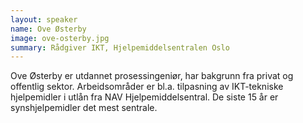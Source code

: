 ```yaml
---
layout: speaker
name: Ove Østerby
image: ove-osterby.jpg
summary: Rådgiver IKT, Hjelpemiddelsentralen Oslo
---
```

Ove Østerby er utdannet prosessingeniør, har bakgrunn fra privat og offentlig sektor. Arbeidsområder er bl.a. tilpasning av IKT-tekniske hjelpemidler i utlån fra NAV Hjelpemiddelsentral. De siste 15 år er synshjelpemidler det mest sentrale.
